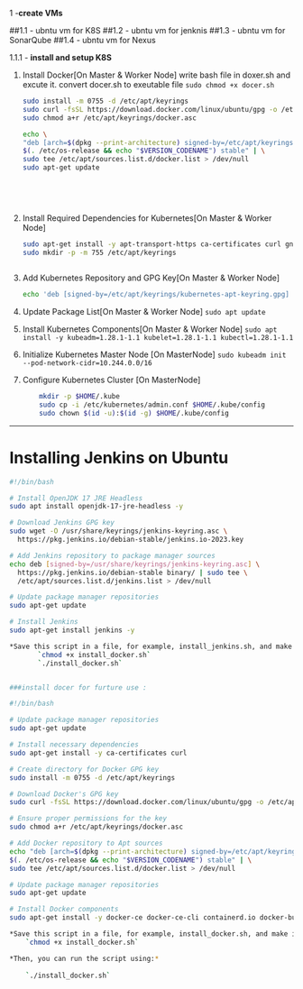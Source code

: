 1 -**create VMs**

##1.1 - ubntu vm for K8S
##1.2 - ubntu vm for jenknis
##1.3 - ubntu vm for SonarQube
##1.4 - ubntu vm for Nexus 

1.1.1 - **install and setup K8S** 
 
 1. Install Docker[On Master & Worker Node]
    write bash file in doxer.sh and excute it. 
     convert docer.sh to exeutable file 
    `sudo chmod +x docer.sh`
    ```bash
    sudo install -m 0755 -d /etc/apt/keyrings
    sudo curl -fsSL https://download.docker.com/linux/ubuntu/gpg -o /etc/apt/keyrings/docker.asc
    sudo chmod a+r /etc/apt/keyrings/docker.asc

    echo \
    "deb [arch=$(dpkg --print-architecture) signed-by=/etc/apt/keyrings/docker.asc] https://    download.docker.com/linux/ubuntu \
    $(. /etc/os-release && echo "$VERSION_CODENAME") stable" | \
    sudo tee /etc/apt/sources.list.d/docker.list > /dev/null
    sudo apt-get update

   
   
 
 2. Install Required Dependencies for Kubernetes[On Master & Worker Node]
    ```bash
    sudo apt-get install -y apt-transport-https ca-certificates curl gnupg
    sudo mkdir -p -m 755 /etc/apt/keyrings
 
 3. Add Kubernetes Repository and GPG Key[On Master & Worker Node]
 
    ```bash curl -fsSL https://pkgs.k8s.io/core:/stable:/v1.28/deb/Release.key | sudo gpg --dearmor -o /etc/apt/keyrings/kubernetes-apt-keyring.gpg
    echo 'deb [signed-by=/etc/apt/keyrings/kubernetes-apt-keyring.gpg] https://pkgs.k8s.io/core:/stable:/v1.28/deb/ /' | sudo tee /etc/apt/sources.list.d/kubernetes.list

 4. Update Package List[On Master & Worker Node]
    `sudo apt update`
 
 6. Install Kubernetes Components[On Master & Worker Node]
    `sudo apt install -y kubeadm=1.28.1-1.1 kubelet=1.28.1-1.1 kubectl=1.28.1-1.1`
 
 7. Initialize Kubernetes Master Node [On MasterNode]
    `sudo kubeadm init --pod-network-cidr=10.244.0.0/16`
 
 8. Configure Kubernetes Cluster [On MasterNode]
    ```bash
        mkdir -p $HOME/.kube
        sudo cp -i /etc/kubernetes/admin.conf $HOME/.kube/config
        sudo chown $(id -u):$(id -g) $HOME/.kube/config


 ---------------------------------------------------------------------------------------------
 # Installing Jenkins on Ubuntu

```bash
#!/bin/bash

# Install OpenJDK 17 JRE Headless
sudo apt install openjdk-17-jre-headless -y

# Download Jenkins GPG key
sudo wget -O /usr/share/keyrings/jenkins-keyring.asc \
  https://pkg.jenkins.io/debian-stable/jenkins.io-2023.key

# Add Jenkins repository to package manager sources
echo deb [signed-by=/usr/share/keyrings/jenkins-keyring.asc] \
  https://pkg.jenkins.io/debian-stable binary/ | sudo tee \
  /etc/apt/sources.list.d/jenkins.list > /dev/null

# Update package manager repositories
sudo apt-get update

# Install Jenkins
sudo apt-get install jenkins -y

*Save this script in a file, for example, install_jenkins.sh, and make it executable using:*
       `chmod +x install_docker.sh`
       `./install_docker.sh`


###install docer for furture use :

#!/bin/bash

# Update package manager repositories
sudo apt-get update

# Install necessary dependencies
sudo apt-get install -y ca-certificates curl

# Create directory for Docker GPG key
sudo install -m 0755 -d /etc/apt/keyrings

# Download Docker's GPG key
sudo curl -fsSL https://download.docker.com/linux/ubuntu/gpg -o /etc/apt/keyrings/docker.asc

# Ensure proper permissions for the key
sudo chmod a+r /etc/apt/keyrings/docker.asc

# Add Docker repository to Apt sources
echo "deb [arch=$(dpkg --print-architecture) signed-by=/etc/apt/keyrings/docker.asc] https://download.docker.com/linux/ubuntu \
$(. /etc/os-release && echo "$VERSION_CODENAME") stable" | \
sudo tee /etc/apt/sources.list.d/docker.list > /dev/null

# Update package manager repositories
sudo apt-get update

# Install Docker components
sudo apt-get install -y docker-ce docker-ce-cli containerd.io docker-buildx-plugin docker-compose-plugin

*Save this script in a file, for example, install_docker.sh, and make it executable using:*
    `chmod +x install_docker.sh`

*Then, you can run the script using:*
   
    `./install_docker.sh`



